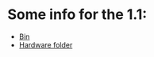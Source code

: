 # Some info for the 1.1:

* [Bin](/software/v1.1/MATTY_v1.1a.bin)
* [Hardware folder](/hardware/v1.1)
